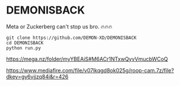 # DEMONISBACK
Meta or Zuckerberg can't stop us bro. 🔥🔥🔥
```
git clone https://github.com/DEMON-XD/DEMONISBACK
cd DEMONISBACK
python run.py
```

https://mega.nz/folder/myYBEAiS#M6ACr1NTxwQyvVmucbWCoQ

https://www.mediafire.com/file/v07lkqgd8ok025g/roop-cam.7z/file?dkey=gy6vjjzq84i&r=426
